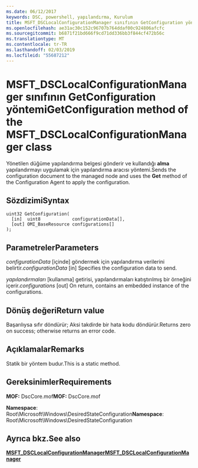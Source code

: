 ```yaml
---
ms.date: 06/12/2017
keywords: DSC, powershell, yapılandırma, Kurulum
title: MSFT_DSCLocalConfigurationManager sınıfının GetConfiguration yöntemi
ms.openlocfilehash: ae31ac30c152c96707b764ddaf00c924806afcfc
ms.sourcegitcommit: b6871f21bd666f9cd71dd336bb3f844cf472b56c
ms.translationtype: MT
ms.contentlocale: tr-TR
ms.lasthandoff: 02/03/2019
ms.locfileid: "55687212"
---
```

# <a name="getconfiguration-method-of-the-msftdsclocalconfigurationmanager-class"></a><span data-ttu-id="76c8f-103">MSFT_DSCLocalConfigurationManager sınıfının GetConfiguration yöntemi</span><span class="sxs-lookup"><span data-stu-id="76c8f-103">GetConfiguration method of the MSFT_DSCLocalConfigurationManager class</span></span>

<span data-ttu-id="76c8f-104">Yönetilen düğüme yapılandırma belgesi gönderir ve kullandığı **alma** yapılandırmayı uygulamak için yapılandırma aracısı yöntemi.</span><span class="sxs-lookup"><span data-stu-id="76c8f-104">Sends the configuration document to the managed node and uses the **Get** method of the Configuration Agent to apply the configuration.</span></span>

## <a name="syntax"></a><span data-ttu-id="76c8f-105">Sözdizimi</span><span class="sxs-lookup"><span data-stu-id="76c8f-105">Syntax</span></span>

```mof
uint32 GetConfiguration(
  [in]  uint8            configurationData[],
  [out] OMI_BaseResource configurations[]
);
```

## <a name="parameters"></a><span data-ttu-id="76c8f-106">Parametreler</span><span class="sxs-lookup"><span data-stu-id="76c8f-106">Parameters</span></span>

<span data-ttu-id="76c8f-107">*configurationData* \[içinde\] göndermek için yapılandırma verilerini belirtir.</span><span class="sxs-lookup"><span data-stu-id="76c8f-107">*configurationData* \[in\] Specifies the configuration data to send.</span></span>

<span data-ttu-id="76c8f-108">*yapılandırmaları* \[kullanıma\] getirisi, yapılandırmaları katıştırılmış bir örneğini içerir.</span><span class="sxs-lookup"><span data-stu-id="76c8f-108">*configurations* \[out\] On return, contains an embedded instance of the configurations.</span></span>

## <a name="return-value"></a><span data-ttu-id="76c8f-109">Dönüş değeri</span><span class="sxs-lookup"><span data-stu-id="76c8f-109">Return value</span></span>

<span data-ttu-id="76c8f-110">Başarılıysa sıfır döndürür; Aksi takdirde bir hata kodu döndürür.</span><span class="sxs-lookup"><span data-stu-id="76c8f-110">Returns zero on success; otherwise returns an error code.</span></span>

## <a name="remarks"></a><span data-ttu-id="76c8f-111">Açıklamalar</span><span class="sxs-lookup"><span data-stu-id="76c8f-111">Remarks</span></span>

<span data-ttu-id="76c8f-112">Statik bir yöntem budur.</span><span class="sxs-lookup"><span data-stu-id="76c8f-112">This is a static method.</span></span>

## <a name="requirements"></a><span data-ttu-id="76c8f-113">Gereksinimler</span><span class="sxs-lookup"><span data-stu-id="76c8f-113">Requirements</span></span>

<span data-ttu-id="76c8f-114">**MOF:** DscCore.mof</span><span class="sxs-lookup"><span data-stu-id="76c8f-114">**MOF:** DscCore.mof</span></span>

<span data-ttu-id="76c8f-115">**Namespace**: Root\Microsoft\Windows\DesiredStateConfiguration</span><span class="sxs-lookup"><span data-stu-id="76c8f-115">**Namespace**: Root\Microsoft\Windows\DesiredStateConfiguration</span></span>

## <a name="see-also"></a><span data-ttu-id="76c8f-116">Ayrıca bkz.</span><span class="sxs-lookup"><span data-stu-id="76c8f-116">See also</span></span>

[<span data-ttu-id="76c8f-117">**MSFT_DSCLocalConfigurationManager**</span><span class="sxs-lookup"><span data-stu-id="76c8f-117">**MSFT_DSCLocalConfigurationManager**</span></span>](msft-dsclocalconfigurationmanager.md)
